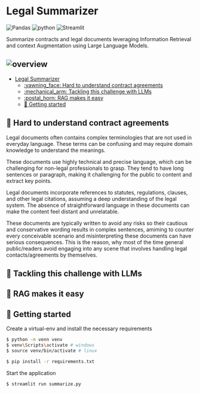 # Legal Summarizer 

![Pandas](https://img.shields.io/badge/pandas-%23150458.svg?style=for-the-badge&logo=pandas&logoColor=white) 
![python](https://img.shields.io/badge/Python-3.10-3776AB.svg?style=flat&logo=python&logoColor=white) ![Streamlit](https://img.shields.io/badge/Streamlit-1.27.2-FF4B4B.svg?style=flat&logo=Streamlit&logoColor=white)

Summarize contracts and legal documents leveraging Information Retrieval and context Augmentation using Large Language Models.

![overview](https://github.com/d1pankarmedhi/legal_summarizer/assets/136924835/c37e6dcd-f560-446c-a50b-dd166bce46a6)
---


- [Legal Summarizer](#legal-summarizer)
  - [:yawning\_face: Hard to understand contract agreements](#yawning_face-hard-to-understand-contract-agreements)
  - [:mechanical\_arm: Tackling this challenge with LLMs](#mechanical_arm-tackling-this-challenge-with-llms)
  - [:postal\_horn: RAG makes it easy](#postal_horn-rag-makes-it-easy)
  - [:toolbox: Getting started](#toolbox-getting-started)

## :yawning_face: Hard to understand contract agreements

Legal documents often contains complex terminologies that are not used in everyday language. These terms can be confusing and may require domain knowledge to understand the meanings. 

These documents use highly technical and precise language, which can be challenging for non-legal professionals to grasp. They tend to have long sentences or paragraph, making it challenging for the public to content and extract key points. 

Legal documents incorporate references to statutes, regulations, clauses, and other legal citations, assuming a deep understanding of the legal system. The absence of straightforward language in these documents can make the content feel distant and unrelatable.

These documents are typically written to avoid any risks so their cautious and conservative wording results in complex sentences, amiming to counter every conceivable scenario and misinterpreting these documents can have serious consequences. This is the reason, why most of the time general public/readers avoid engaging into any scene that involves handling legal contacts/agreements by themselves. 

## :mechanical_arm: Tackling this challenge with LLMs



## :postal_horn: RAG makes it easy






## :toolbox: Getting started

Create a virtual-env and install the necessary requirements
```bash
$ python -m venn venv
$ venv\Scripts\activate # windows
$ source venv/bin/activate # linux
```

```bash
$ pip install -r requirements.txt 
```

Start the application

```bash 
$ streamlit run summarize.py
```

